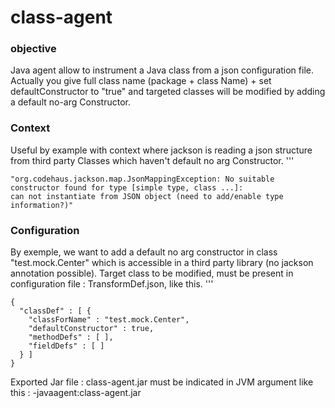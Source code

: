 class-agent
===========

### objective ###
Java agent allow to instrument a Java class from a json configuration file.
Actually you give full class name (package + class Name) + set defaultConstructor to "true" and targeted classes will be modified by adding a default no-arg Constructor.

### Context ###
Useful by example with context where jackson is reading a json structure from third party Classes which haven't default no arg Constructor.
'''

    "org.codehaus.jackson.map.JsonMappingException: No suitable constructor found for type [simple type, class ...]: 
    can not instantiate from JSON object (need to add/enable type information?)"

### Configuration ###
By exemple, we want to add a default no arg constructor in class "test.mock.Center" which is accessible in a third party library (no jackson annotation possible).
Target class to be modified, must be present in configuration file : TransformDef.json, like this.
'''

    {
      "classDef" : [ {
        "classForName" : "test.mock.Center",
        "defaultConstructor" : true,
        "methodDefs" : [ ],
        "fieldDefs" : [ ]
      } ]
    }

Exported Jar file : class-agent.jar must be indicated in JVM argument like this :
-javaagent:class-agent.jar
